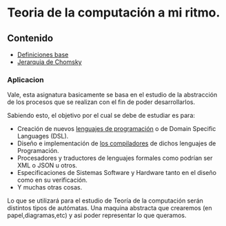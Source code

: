 # Teoria de la computación a mi ritmo.
## Contenido
- [Definiciones base](struct/definiciones.md)
- [Jerarquia de Chomsky](struct/jerarquiaDeChomsky.md)

### Aplicacion

Vale, esta asignatura basicamente se basa en el estudio de la abstracción de los procesos que se realizan con el fin de poder desarrollarlos.

Sabiendo esto, el objetivo por el cual se debe de estudiar es para:

- Creación de nuevos <ins>lenguajes de programación</ins> o de Domain Specific Languages (DSL).
- Diseño e implementación de <ins>los compiladores</ins> de dichos lenguajes de Programación.
- Procesadores y traductores de lenguajes formales como podrían ser XML o JSON u otros.
- Especificaciones de Sistemas Software y Hardware tanto en el diseño como en su verificación.
- Y muchas otras cosas.

Lo que se utilizará para el estudio de Teoría de la computación serán distintos tipos de autómatas. Una maquina abstracta que crearemos (en papel,diagramas,etc) y asi poder representar lo que queramos.

